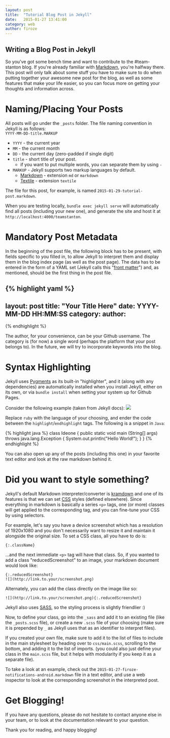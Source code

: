 ```yaml
---
layout: post
title:  "Tutorial Blog Post in Jekyll"
date:   2015-01-27 13:41:00
category: web
author: firoze
---
```


## Writing a Blog Post in Jekyll

So you've got some bench time and want to contribute to the #team-stanton blog. If you're already familiar with [Markdown](http://en.wikipedia.org/wiki/Markdown), you're halfway there. This post will only talk about some stuff you have to make sure to do when putting together your awesome new post for the blog, as well as some features that make your life easier, so you can focus more on getting your thoughts and information across.

# Naming/Placing Your Posts

All posts will go under the `_posts` folder. The file naming convention in Jekyll is as follows:  
`YYYY-MM-DD-title.MARKUP`

- `YYYY` - the current year
- `MM` - the current month
- `DD` - the current day (zero-padded if single digit)
- `title` - short title of your post.
  - if you want to put multiple words, you can separate them by using `-`
- `MARKUP` - Jekyll supports two markup languages by default.
  - [Markdown](http://daringfireball.net/projects/markdown/) - extension `md` or `markdown`
  - [Textile](http://redcloth.org/textile) - extension `textile`

The file for this post, for example, is named `2015-01-29-tutorial-post.markdown`.

When you are testing locally, `bundle exec jekyll serve` will automatically find all posts (including your new one), and generate the site and host it at `http://localhost:4000/teamstanton`.

# Mandatory Post Metadata

In the beginning of the post file, the following block has to be present, with fields specific to you filled in, to allow Jekyll to interpret them and display them in the blog index page (as well as the post page). The data has to be entered in the form of a YAML set (Jekyll calls this "[front matter](http://jekyllrb.com/docs/frontmatter/)") and, as mentioned, should be the first thing in the post file.

{% highlight yaml %}
---
layout: post
title:  "Your Title Here"
date:   YYYY-MM-DD HH:MM:SS
category: <category>
author: <author>
---
{% endhighlight %}

The author, for your convenience, can be your Github username. The category is (for now) a single word (perhaps the platform that your post belongs to). In the future, we will try to incorporate keywords into the blog.

# Syntax Highlighting

Jekyll uses [Pygments](http://pygments.org/) as its built-in "highlighter", and it (along with any dependencies) are automatically installed when you install Jekyll, either on its own, or via `bundle install` when setting your system up for Github Pages.

Consider the following example (taken from Jekyll docs):
![](http://i.imgur.com/pSO1jy5.png)

Replace `ruby` with the language of your choosing, and ender the code between the `highlight`/`endhighlight` tags. The following is a snippet in `Java`:

{% highlight java %}
class Ideone {
  public static void main (String[] args) throws java.lang.Exception {
    System.out.println("Hello World!");
  }
}
{% endhighlight %}

You can also open up any of the posts (including this one) in your favorite text editor and look at the raw markdown behind it.

# Did you want to style something?

Jekyll's default Markdown interpreter/converter is [kramdown](http://kramdown.gettalong.org/) and one of its features is that we can set [CSS](http://en.wikipedia.org/wiki/Cascading_Style_Sheets) styles (defined elsewhere). Since everything in markdown is basically a series `<p>` tags, one (or more) classes will get applied to the corresponding tag, and you can fine-tune your CSS by using selectors.

For example, let's say you have a device screenshot which has a resolution of 1920x1080 and you don't necessarily want to resize it and maintain it alongside the original size. To set a CSS class, all you have to do is:

```{:.className}```

...and the next immediate `<p>` tag will have that class. So, if you wanted to add a class "reducedScreenshot" to an image, your markdown document would look like:

``{:.reducedScreenshot}``  
``![](http://link.to.your/screenshot.png)``

Alternately, you can add the class directly on the image like so:

``![](http://link.to.your/screenshot.png){:.reducedScreenshot}``

Jekyll also uses [SASS](http://sass-lang.com/), so the styling process is slightly friendlier :)

Now, to define your class, go into the `_sass` and add it to an existing file (like the `_posts.scss` file), or create a new `.scss` file of your choosing (make sure it is prepended by `_` as Jekyll uses that as an identifier to interpret files).

If you created your own file, make sure to add it to the list of files to include in the main stylesheet by heading over to `css/main.scss`, scrolling to the bottom, and adding it to the list of imports. (you could also just define your class in the `main.scss` file, but it helps with modularity if you keep it as a separate file).

To take a look at an example, check out the `2015-01-27-firoze-notifications-android.markdown` file in a text editor, and use a web inspector to look at the corresponding screenshot in the interpreted post.

# Get Blogging!

If you have any questions, please do not hesitate to contact anyone else in your team, or to look at the documentation relevant to your question.

Thank you for reading, and happy blogging!
